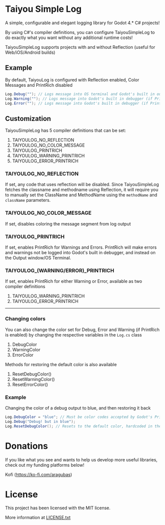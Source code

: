 # Taiyou Simple Log
A simple, configurable and elegant logging library for Godot 4.* C# projects!

By using C#'s compiler definitions, you can configure TaiyouSimpleLog to do exactly what you want without any additional runtime costs! 

TaiyouSimpleLog supports projects with and without Reflection (useful for Web/iOS/Android builds)

## Example 
By default, TaiyouLog is configured with Reflection enabled, Color Messages and PrintRich disabled 

```c#
Log.Debug(""); // Logs message into OS terminal and Godot's built in output
Log.Warning(""); // Logs message into Godot's built in debugger (if PrintRich is disabled) and OS terminal
Log.Error(""); // Logs message into Godot's built in debugger (if PrintRich is disabled) and OS terminal
```

## Customization
TaiyouSimpleLog has 5 compiler definitions that can be set:
1. TAIYOULOG_NO_REFLECTION
1. TAIYOULOG_NO_COLOR_MESSAGE
1. TAIYOULOG_PRINTRICH
1. TAIYOULOG_WARNING_PRINTRICH
1. TAIYOULOG_ERROR_PRINTRICH 

### TAIYOULOG_NO_REFLECTION
If set, any code that uses reflection will be disabled. Since TaiyouSimpleLog fetches the classname and methodname using Reflection, it will require you to manually set the ClassName and MethodName using the ``methodName`` and ``className`` parameters.

### TAIYOULOG_NO_COLOR_MESSAGE
If set, disables coloring the message segment from log output

### TAIYOULOG_PRINTRICH 
If set, enables PrintRich for Warnings and Errors. PrintRich will make errors and warnings not be logged into Godot's built in debugger, and instead on the Output window/OS Terminal.

### TAIYOULOG_(WARNING/ERROR)_PRINTRICH
If set, enables PrintRich for either Warning or Error, available as two compiler definitions
1. TAIYOULOG_WARNING_PRINTRICH
1. TAIYOULOG_ERROR_PRINTRICH
---
### Changing colors
You can also change the color set for Debug, Error and Warning (if PrintRich is enabled) by changing the respective variables in the ``Log.cs`` class
1. DebugColor
1. WarningColor
1. ErrorColor

Methods for restoring the default color is also available
1. ResetDebugColor()
1. ResetWarningColor()
1. ResetErrorColor()


### Example
Changing the color of a debug output to blue, and then restoring it back
```c#
Log.DebugColor = "blue"; // Must be color codes accepted by Godot's PrintRich method
Log.Debug("Debug! but in blue");
Log.ResetDebugColor(); // Resets to the default color, hardcoded in the class
```

# Donations 
If you like what you see and wants to help us develop more useful libraries, check out my funding platforms below!

Kofi (https://ko-fi.com/aragubas)


# License
This project has been licensed with the MIT license. 

More information at [LICENSE.txt](LICENSE.txt) 